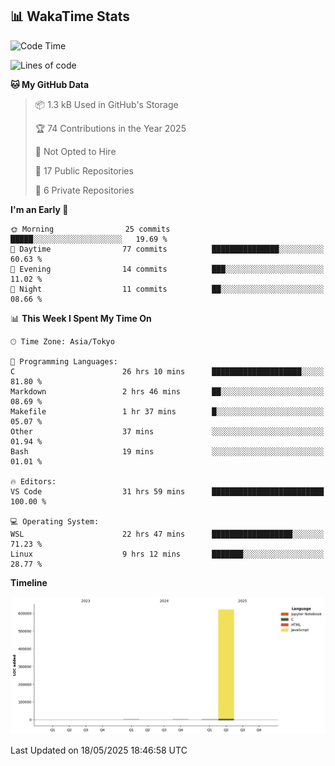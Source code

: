 ## 📊 WakaTime Stats

<!--START_SECTION:waka-->
![Code Time](http://img.shields.io/badge/Code%20Time-111%20hrs%2032%20mins-blue)

![Lines of code](https://img.shields.io/badge/From%20Hello%20World%20I%27ve%20Written-627.5%20thousand%20lines%20of%20code-blue)

**🐱 My GitHub Data** 

> 📦 1.3 kB Used in GitHub's Storage 
 > 
> 🏆 74 Contributions in the Year 2025
 > 
> 🚫 Not Opted to Hire
 > 
> 📜 17 Public Repositories 
 > 
> 🔑 6 Private Repositories 
 > 
**I'm an Early 🐤** 

```text
🌞 Morning                25 commits          █████░░░░░░░░░░░░░░░░░░░░   19.69 % 
🌆 Daytime                77 commits          ███████████████░░░░░░░░░░   60.63 % 
🌃 Evening                14 commits          ███░░░░░░░░░░░░░░░░░░░░░░   11.02 % 
🌙 Night                  11 commits          ██░░░░░░░░░░░░░░░░░░░░░░░   08.66 % 
```


📊 **This Week I Spent My Time On** 

```text
🕑︎ Time Zone: Asia/Tokyo

💬 Programming Languages: 
C                        26 hrs 10 mins      ████████████████████░░░░░   81.80 % 
Markdown                 2 hrs 46 mins       ██░░░░░░░░░░░░░░░░░░░░░░░   08.69 % 
Makefile                 1 hr 37 mins        █░░░░░░░░░░░░░░░░░░░░░░░░   05.07 % 
Other                    37 mins             ░░░░░░░░░░░░░░░░░░░░░░░░░   01.94 % 
Bash                     19 mins             ░░░░░░░░░░░░░░░░░░░░░░░░░   01.01 % 

🔥 Editors: 
VS Code                  31 hrs 59 mins      █████████████████████████   100.00 % 

💻 Operating System: 
WSL                      22 hrs 47 mins      ██████████████████░░░░░░░   71.23 % 
Linux                    9 hrs 12 mins       ███████░░░░░░░░░░░░░░░░░░   28.77 % 
```

**Timeline**

![Lines of Code chart](https://raw.githubusercontent.com/Hen00af/Hen00af/main/assets/bar_graph.png)


 Last Updated on 18/05/2025 18:46:58 UTC
<!--END_SECTION:waka-->
